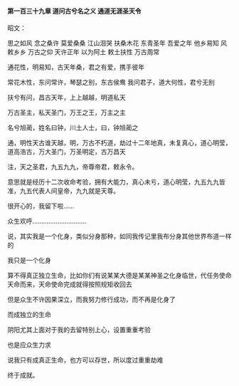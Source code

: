 #### 第一百三十九章 道问古兮名之义 通道无涯圣天令


昭文：

思之如风
念之桑许
莫爱桑桑
江山泪哭
扶桑木花
东青圣年
吾爱之年
他乡易知
风敕乡乡
万古之仰
天许正年
以为阿土
敕土扶性
万古周常

通花性，明易知，古天年桑，君之有爱，携手彼年

常花木性，东问常许，琴瑟之别，东古侯鸯
我问君子，道大何性，君兮无别

扶兮有问，昌古天年，上上越越，明道私天

万古圣主，私天圣门，万王之王，万主之主

名兮旭蔺，姓名曰钟，川土人士，曰，钟旭蔺之

通，明性天古谁天越，明，万古不朽道，劫过十二年地真，未复真心，道心明莹，道高浩古，万大圣门，万圣明定，古万昌天

注，天之圣君，九五九九，帝尊帝君，敕永令。

意思就是经历十二次收命考验，拥有大能力，真心未亏，道心明莹，九五九九皆准，九五代表人间皇帝，九九就是天尊。

很开心的，我留下啦……

众生欢呼…………………………

说，其实我是一个化身，类似分身那种，如同我传记里我布分身其他世界布道一样的

我只是一个化身

算不得真正独立生命，比如你们有说某某大德是某某神圣之化身临世，代任务使命天命而来，天命使命完成就得按照规矩收回去

但是众生不许因果深立，而我努力修行成功，而不再是化身了

而成独立的生命

阴阳尤其上面对于我的去留特别上心，设置重重考验

也是应众生力求

说我只有成真正生命，也方可以存世，所以度过重重劫难

终于成就。

